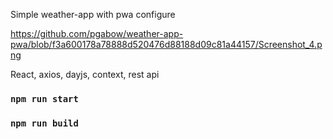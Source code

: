 Simple weather-app with pwa configure

https://github.com/pgabow/weather-app-pwa/blob/f3a600178a78888d520476d88188d09c81a44157/Screenshot_4.png

React, axios, dayjs, context, rest api

### `npm run start`
### `npm run build`
